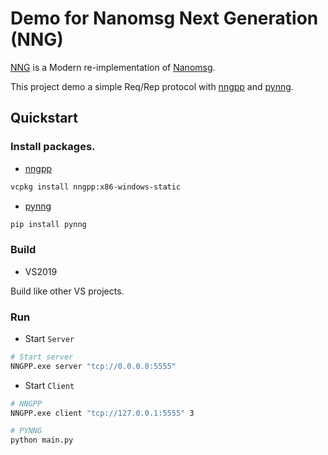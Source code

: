 # Demo for Nanomsg Next Generation (NNG)
[NNG](https://github.com/nanomsg/nng) is a Modern re-implementation of [Nanomsg](https://nanomsg.org/documentation.html).

This project demo a simple Req/Rep protocol with [nngpp](https://github.com/cwzx/nngpp) and [pynng](https://github.com/codypiersall/pynng).

## Quickstart
### Install packages.
* [nngpp](https://github.com/cwzx/nngpp)
```sh
vcpkg install nngpp:x86-windows-static
```

* [pynng](https://github.com/codypiersall/pynng)
```sh
pip install pynng
```

### Build
* VS2019

Build like other VS projects.

### Run
* Start `Server`
```sh
# Start server
NNGPP.exe server "tcp://0.0.0.0:5555"

```

* Start `Client`
```sh
# NNGPP
NNGPP.exe client "tcp://127.0.0.1:5555" 3
```

```sh
# PYNNG
python main.py
```